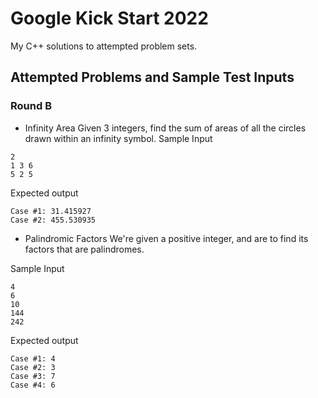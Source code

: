 # Google Kick Start 2022 
My C++ solutions to attempted problem sets.

## Attempted Problems and Sample Test Inputs

### Round B
- Infinity Area
Given 3 integers, find the sum of areas of all the circles drawn within an infinity symbol.
Sample Input
```
2
1 3 6
5 2 5
```
Expected output
```
Case #1: 31.415927
Case #2: 455.530935
```

- Palindromic Factors
We're given a positive integer, and are to find its factors that are palindromes.

Sample Input
```
4
6
10
144
242
```
Expected output
```
Case #1: 4
Case #2: 3
Case #3: 7
Case #4: 6
```